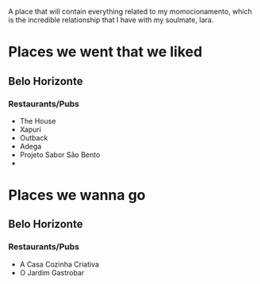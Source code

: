 A place that will contain everything related to my momocionamento, which is the incredible relationship that I have with my soulmate, Iara.

# Places we went that we liked
## Belo Horizonte
### Restaurants/Pubs
- The House
- Xapuri
- Outback
- Adega
- Projeto Sabor São Bento
- 



# Places we wanna go
## Belo Horizonte
### Restaurants/Pubs
- A Casa Cozinha Criativa
- O Jardim Gastrobar
